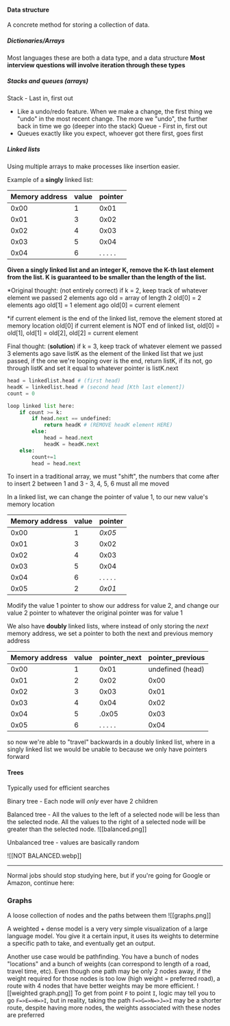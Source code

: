 #### Data structure
A concrete method for storing a collection of data.


##### Dictionaries/Arrays
Most languages these are both a data type, and a data structure
**Most interview questions will involve iteration through these types**


##### Stacks and queues (arrays)

Stack - Last in, first out
- Like a undo/redo feature. When we make a change, the first thing we "undo" in the most recent change. The more we "undo", the further back in time we go (deeper into the stack)
Queue - First in, first out
- Queues exactly like you expect, whoever got there first, goes first


##### Linked lists

Using multiple arrays to make processes like insertion easier.


Example of a **singly** linked list:

| Memory address | value | pointer   |
| -------------- | ----- | --------- |
| 0x00           | 1     | 0x01      |
| 0x01           | 3     | 0x02      |
| 0x02           | 4     | 0x03      |
| 0x03           | 5     | 0x04      |
| 0x04           | 6     | . . . . . |


**Given a singly linked list and an integer K, remove the K-th last element from the list. K is guaranteed to be smaller than the length of the list.**

*Original thought: (not entirely correct)
if k = 2, keep track of whatever element we passed 2 elements ago
old = array of length 2
old[0] = 2 elements ago
old[1] = 1 element ago
old[0] = current element

*if current element is the end of the linked list, remove the element stored at memory location old[0]
if current element is NOT end of linked list, old[0] = old[1], old[1] = old[2], old[2] = current element

Final thought: (**solution**)
if k = 3, keep track of whatever element we passed 3 elements ago
save listK as the element of the linked list that we just passed, if the one we're looping over is the end, return listK, if its not, go through listK and set it equal to whatever pointer is listK.next
```python
head = linkedlist.head # (first head)
headK = linkedlist.head # (second head [Kth last element])
count = 0

loop linked list here:
	if count >= k:
		if head.next == undefined:
			return headK # (REMOVE headK element HERE)
		else:
			head = head.next
			headK = headK.next
	else:
		count+=1
		head = head.next
```





To insert in a traditional array, we must "shift", the numbers that come after
to insert 2 between 1 and 3 - 3, 4, 5, 6 must all me moved

In a linked list, we can change the pointer of value 1, to our new value's memory location

| Memory address | value | pointer   |
| -------------- | ----- | --------- |
| 0x00           | 1     | *0x05*    |
| 0x01           | 3     | 0x02      |
| 0x02           | 4     | 0x03      |
| 0x03           | 5     | 0x04      |
| 0x04           | 6     | . . . . . |
| 0x05           | 2     | *0x01*    |
Modify the value 1 pointer to show our address for value 2, and change our value 2 pointer to whatever the original pointer was for value 1


We also have **doubly** linked lists, where instead of only storing the *next* memory address, we set a pointer to both the next and previous memory address


| Memory address | value | pointer_next | pointer_previous |
| -------------- | ----- | ------------ | ---------------- |
| 0x00           | 1     | 0x01         | undefined (head) |
| 0x01           | 2     | 0x02         | 0x00             |
| 0x02           | 3     | 0x03         | 0x01             |
| 0x03           | 4     | 0x04         | 0x02             |
| 0x04           | 5     | .0x05        | 0x03             |
| 0x05           | 6     | . . . . .    | 0x04             |
so now we're able to "travel" backwards in a doubly linked list, where in a singly linked list we would be unable to because we only have pointers forward



#### Trees
Typically used for efficient searches

Binary tree - Each node will *only* ever have 2 children

Balanced tree - 
All the values to the left of a selected node will be less than the selected node. 
All the values to the right of a selected node will be greater than the selected node.
![[balanced.png]]



Unbalanced tree - values are basically random 



![[NOT BALANCED.webp]]


****
Normal jobs should stop studying here, but if you're going for Google or Amazon, continue here:



### Graphs

A loose collection of nodes and the paths between them
![[graphs.png]]

A weighted + dense model is a very very simple visualization of a large language model. You give it a certain input, it uses its weights to determine a specific path to take, and eventually get an output.

Another use case would be pathfinding. You have a bunch of nodes "locations" and a bunch of weights (can correspond to length of a road, travel time, etc). Even though one path may be only 2 nodes away, if the weight required for those nodes is too low (high weight = preferred road), a route with 4 nodes that have better weights may be more efficient.
![[weighted graph.png]]
To get from point `F` to point `I`, logic may tell you to go `F=>E=>H=>I`, but in reality, taking the path `F=>G=>N=>J=>I` may be a shorter route, despite having more nodes, the weights associated with these nodes are preferred





